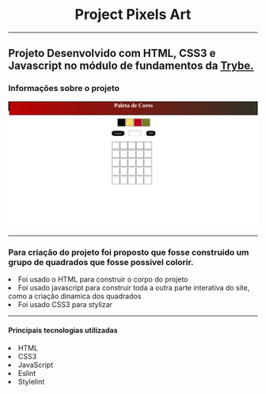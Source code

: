 <h1 align="center">Project Pixels Art</h1>
<hr>
<h2>Projeto Desenvolvido com HTML, CSS3 e Javascript no módulo de fundamentos da <a href="https://www.betrybe.com/">Trybe.</a></h2>

<h3>Informações sobre o projeto</h3>

<img src="preview.png">
<hr>

<h3>Para criação do projeto foi proposto que fosse construido um grupo de quadrados que fosse possivel colorir.</h3>

<li>Foi usado o HTML para construir o corpo do projeto</li>
<li>Foi usado javascript para construir toda a outra parte interativa do site, como a criação dinamica dos quadrados</li>
<li>Foi usado CSS3 para stylizar</li>
<hr>
<h4>Principais tecnologias utilizadas</h4>

<li>HTML</li>
<li>CSS3</li>
<li>JavaScript</li>
<li>Eslint</li>
<li>Stylelint</li>
